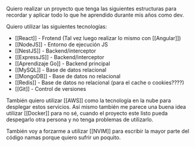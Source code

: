 Quiero realizar un proyecto que tenga las siguientes estructuras para recordar y aplicar todo lo que he aprendido durante mis años como dev.

Quiero utilizar las siguientes tecnologías:

- [[React]] - Frotend (Tal vez luego realizar lo mismo con [[Angular]])
- [[NodeJS]] - Entorno de ejecución JS
- [[NestJS]] - Backend/interceptor
- [[ExpressJS]] - Backend/interceptor
- [[Aprendizaje Go]] - Backend principal
- [[MySQL]] - Base de datos relacional
- [[MongoDB]] - Base de datos no relacional
- [[Redis]] - Base de datos no relacional (para el cache o cookies????)
- [[Git]] - Control de versiones

También quiero utilizar [[AWS]] como la tecnología en la nube para desplegar estos servicios. Así mismo también me parece una buena idea utilizar [[Docker]] para no sé, cuando el proyecto este listo pueda despegarlo otra persona y no tenga problemas de utilizarlo.

También voy a forzarme a utilizar [[NVIM]] para escribir la mayor parte del código namas porque quiero sufrir un poquito.